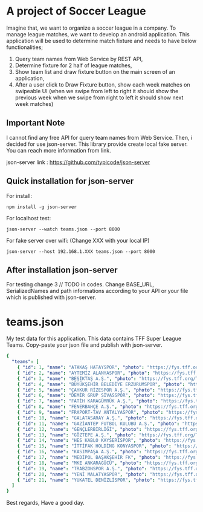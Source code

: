 # A project of Soccer League
  Imagine that, we want to organize a soccer league in a company. To manage league matches,
we want to develop an android application. This application will be used to determine match
fixture and needs to have below functionalities;
1. Query team names from Web Service by REST API,
2. Determine fixture for 2 half of league matches,
3. Show team list and draw fixture button on the main screen of an application,
4. After a user click to Draw Fixture button, show each week matches on swipeable UI (when
we swipe from left to right it should show the previous week when we swipe from right to left
it should show next week matches)

## Important Note
I cannot find any free API for query team names from Web Service. Then, i decided for use json-server.
This library provide create local fake server. You can reach more information from link. 

json-server link : https://github.com/typicode/json-server

## Quick installation for json-server

For install:
```console
npm install -g json-server
```
For localhost test:
```console
json-server --watch teams.json --port 8000
```
For fake server over wifi:
(Change XXX with your local IP)

```console
json-server --host 192.168.1.XXX teams.json --port 8000
```
## After installation json-server

For testing change 3 // TODO in codes. Change BASE_URL, SerializedNames and path informations
according to your API or your file which is published with json-server.


# teams.json
My test data for this application. This data contains TFF Super League Teams. Copy-paste your json file and
publish with json-server.

```yaml
{
  "teams": [
    { "id": 1, "name": "ATAKAŞ HATAYSPOR", "photo": "https://fys.tff.org/TFFUploadFolder/KulupLogolari/000122_120x120.png" },
    { "id": 2, "name": "AYTEMİZ ALANYASPOR", "photo": "https://fys.tff.org/TFFUploadFolder/KulupLogolari/000050_120x120.png" },
    { "id": 3, "name": "BEŞİKTAŞ A.Ş.", "photo": "https://fys.tff.org/TFFUploadFolder/KulupLogolari/000148_120x120.png" },
    { "id": 4, "name": "BÜYÜKŞEHİR BELEDİYE ERZURUMSPOR", "photo": "https://fys.tff.org/TFFUploadFolder/KulupLogolari/010491_120x120.png" },
    { "id": 5, "name": "ÇAYKUR RİZESPOR A.Ş.", "photo": "https://fys.tff.org/TFFUploadFolder/KulupLogolari/000189_120x120.png" },
    { "id": 6, "name": "DEMİR GRUP SİVASSPOR", "photo": "https://fys.tff.org/TFFUploadFolder/KulupLogolari/000073_120x120.png" },
    { "id": 7, "name": "FATİH KARAGÜMRÜK A.Ş.", "photo": "https://fys.tff.org/TFFUploadFolder/KulupLogolari/000169_120x120.png" },
    { "id": 8, "name": "FENERBAHÇE A.Ş.", "photo": "https://fys.tff.org/TFFUploadFolder/KulupLogolari/000150_120x120.png" },
    { "id": 9, "name": "FRAPORT-TAV ANTALYASPOR", "photo": "https://fys.tff.org/TFFUploadFolder/KulupLogolari/000051_120x120.png" },
    { "id": 10, "name": "GALATASARAY A.Ş.", "photo": "https://fys.tff.org/TFFUploadFolder/KulupLogolari/000162_120x120.png" },
    { "id": 11, "name": "GAZİANTEP FUTBOL KULÜBÜ A.Ş.", "photo": "https://fys.tff.org/TFFUploadFolder/KulupLogolari/000251_120x120.png" },
    { "id": 12, "name": "GENÇLERBİRLİĞİ", "photo": "https://fys.tff.org/TFFUploadFolder/KulupLogolari/000164_120x120.png" },
    { "id": 13, "name": "GÖZTEPE A.Ş.", "photo": "https://fys.tff.org/TFFUploadFolder/KulupLogolari/000269_120x120.png" },
    { "id": 14, "name": "HES KABLO KAYSERİSPOR", "photo": "https://fys.tff.org/TFFUploadFolder/KulupLogolari/000071_120x120.png" },
    { "id": 15, "name": "İTTİFAK HOLDİNG KONYASPOR", "photo": "https://fys.tff.org/TFFUploadFolder/KulupLogolari/000158_120x120.png" },
    { "id": 16, "name": "KASIMPAŞA A.Ş.", "photo": "https://fys.tff.org/TFFUploadFolder/KulupLogolari/000038_120x120.png" },
    { "id": 17, "name": "MEDİPOL BAŞAKŞEHİR FK", "photo": "https://fys.tff.org/TFFUploadFolder/KulupLogolari/000240_120x120.png" },
    { "id": 18, "name": "MKE ANKARAGÜCÜ", "photo": "https://fys.tff.org/TFFUploadFolder/KulupLogolari/000153_120x120.png" },
    { "id": 19, "name": "TRABZONSPOR A.Ş.", "photo": "https://fys.tff.org/TFFUploadFolder/KulupLogolari/000154_120x120.png" },
    { "id": 20, "name": "YENİ MALATYASPOR", "photo": "https://fys.tff.org/TFFUploadFolder/KulupLogolari/011385_120x120.png" },
    { "id": 21, "name": "YUKATEL DENİZLİSPOR", "photo": "https://fys.tff.org/TFFUploadFolder/KulupLogolari/000080_120x120.png" }
  ]
}
```

Best regards,
Have a good day.
